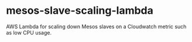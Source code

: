 # mesos-slave-scaling-lambda
AWS Lambda for scaling down Mesos slaves on a Cloudwatch metric such as low CPU usage.
